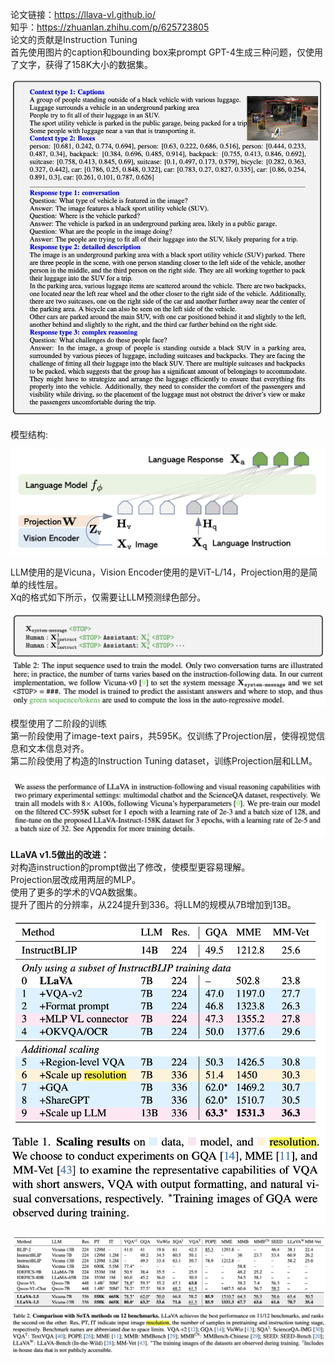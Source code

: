 论文链接：https://llava-vl.github.io/  
知乎：https://zhuanlan.zhihu.com/p/625723805  
论文的贡献是Instruction Tuning  
首先使用图片的caption和bounding box来prompt GPT-4生成三种问题，仅使用了文字，获得了158K大小的数据集。  

![image](https://github.com/RLSNLP/Image-Generation-Examples/blob/main/Background/images/llava1.png)

模型结构:  

![image](https://github.com/RLSNLP/Image-Generation-Examples/blob/main/Background/images/llava2.png)

LLM使用的是Vicuna，Vision Encoder使用的是ViT-L/14，Projection用的是简单的线性层。  
Xq的格式如下所示，仅需要让LLM预测绿色部分。  

![image](https://github.com/RLSNLP/Image-Generation-Examples/blob/main/Background/images/llava3.png)

模型使用了二阶段的训练  
第一阶段使用了image-text pairs，共595K。仅训练了Projection层，使得视觉信息和文本信息对齐。  
第二阶段使用了构造的Instruction Tuning dataset，训练Projection层和LLM。  

![image](https://github.com/RLSNLP/Image-Generation-Examples/blob/main/Background/images/llava4.png)

**LLaVA v1.5做出的改进：**  
对构造instruction的prompt做出了修改，使模型更容易理解。  
Projection层改成用两层的MLP。  
使用了更多的学术的VQA数据集。  
提升了图片的分辨率，从224提升到336。将LLM的规模从7B增加到13B。  

![image](https://github.com/RLSNLP/Image-Generation-Examples/blob/main/Background/images/llava5.png)

![image](https://github.com/RLSNLP/Image-Generation-Examples/blob/main/Background/images/llava6.png)

